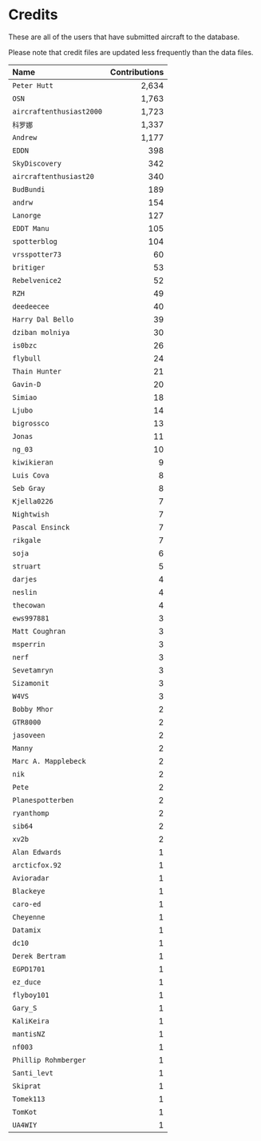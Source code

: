 ﻿# Credits

These are all of the users that have submitted aircraft to the database.

Please note that credit files are updated less frequently than the data files.

| Name                     | Contributions |
| :--                      | --: |
| `Peter Hutt`             | 2,634 |
| `OSN`                    | 1,763 |
| `aircraftenthusiast2000` | 1,723 |
| `科罗娜`                    | 1,337 |
| `Andrew`                 | 1,177 |
| `EDDN`                   | 398 |
| `SkyDiscovery`           | 342 |
| `aircraftenthusiast20`   | 340 |
| `BudBundi`               | 189 |
| `andrw`                  | 154 |
| `Lanorge`                | 127 |
| `EDDT Manu`              | 105 |
| `spotterblog`            | 104 |
| `vrsspotter73`           | 60 |
| `britiger`               | 53 |
| `Rebelvenice2`           | 52 |
| `RZH`                    | 49 |
| `deedeecee`              | 40 |
| `Harry Dal Bello`        | 39 |
| `dziban molniya`         | 30 |
| `is0bzc`                 | 26 |
| `flybull`                | 24 |
| `Thain Hunter`           | 21 |
| `Gavin-D`                | 20 |
| `Simiao`                 | 18 |
| `Ljubo`                  | 14 |
| `bigrossco`              | 13 |
| `Jonas`                  | 11 |
| `ng_03`                  | 10 |
| `kiwikieran`             | 9 |
| `Luis Cova`              | 8 |
| `Seb Gray`               | 8 |
| `Kjella0226`             | 7 |
| `Nightwish`              | 7 |
| `Pascal Ensinck`         | 7 |
| `rikgale`                | 7 |
| `soja`                   | 6 |
| `struart`                | 5 |
| `darjes`                 | 4 |
| `neslin`                 | 4 |
| `thecowan`               | 4 |
| `ews997881`              | 3 |
| `Matt Coughran`          | 3 |
| `msperrin`               | 3 |
| `nerf`                   | 3 |
| `Sevetamryn`             | 3 |
| `Sizamonit`              | 3 |
| `W4VS`                   | 3 |
| `Bobby Mhor`             | 2 |
| `GTR8000`                | 2 |
| `jasoveen`               | 2 |
| `Manny`                  | 2 |
| `Marc A. Mapplebeck`     | 2 |
| `nik`                    | 2 |
| `Pete`                   | 2 |
| `Planespotterben`        | 2 |
| `ryanthomp`              | 2 |
| `sib64`                  | 2 |
| `xv2b`                   | 2 |
| `Alan Edwards`           | 1 |
| `arcticfox.92`           | 1 |
| `Avioradar`              | 1 |
| `Blackeye`               | 1 |
| `caro-ed`                | 1 |
| `Cheyenne`               | 1 |
| `Datamix`                | 1 |
| `dc10`                   | 1 |
| `Derek Bertram`          | 1 |
| `EGPD1701`               | 1 |
| `ez_duce`                | 1 |
| `flyboy101`              | 1 |
| `Gary_S`                 | 1 |
| `KaliKeira`              | 1 |
| `mantisNZ`               | 1 |
| `nf003`                  | 1 |
| `Phillip Rohmberger`     | 1 |
| `Santi_levt`             | 1 |
| `Skiprat`                | 1 |
| `Tomek113`               | 1 |
| `TomKot`                 | 1 |
| `UA4WIY`                 | 1 |

